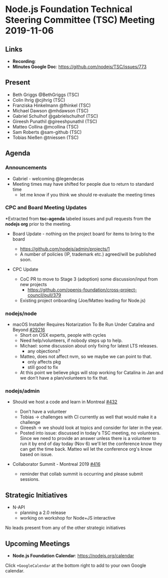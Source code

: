 ﻿# Node.js Foundation Technical Steering Committee (TSC) Meeting 2019-11-06


## Links


* **Recording**:  
* **Minutes Google Doc**: https://github.com/nodejs/TSC/issues/773


## Present


* Beth Griggs @BethGriggs (TSC)
* Colin Ihrig @cjihrig (TSC)
* Franziska Hinkelmann @fhinkel (TSC)
* Michael Dawson @mhdawson (TSC)
* Gabriel Schulhof @gabrielschulhof (TSC)
* Gireesh Punathil @gireeshpunathil (TSC)
* Matteo Collina @mcollina (TSC)
* Sam Roberts @sam-github (TSC)
* Tobias Nießen @tniessen (TSC)

## Agenda

### Announcements


* Gabriel - welcoming @legendecas
* Meeting times may have shifted for people due to return to standard time
  * let me know if you think we should re-evaluate the meeting times

### CPC and Board Meeting Updates
 
*Extracted from **tsc-agenda** labeled issues and pull requests from the **nodejs org** prior to the meeting.

* Board Update - nothing on the project board for items to bring to the board
  * https://github.com/nodejs/admin/projects/1
  * A number of policies (IP, trademark etc.) agreed/will be published soon. 

* CPC Update 
  * CoC PR to move to Stage 3 (adoption) some discussion/input from new projects
    * https://github.com/openjs-foundation/cross-project-council/pull/379
  * Existing project onboarding (Joe/Matteo leading for Node.js)

### nodejs/node


* macOS Installer Requires Notarization To Be Run Under Catalina and Beyond [#29216](https://github.com/nodejs/node/issues/29216)
  * Short on OSX experts, people with cycles
  * Need help/volunteers, if nobody steps up to help.
  * Michael: some discussion about only fixing for latest LTS releases.
    * any objections?
  * Matteo, does not affect nvm, so we maybe we can point to that.
    * only affects pkg
    * still good to fix
  * At this point we believe pkgs will stop working for Catalina in Jan and we
    don’t have a plan/volunteers to fix that.


### nodejs/admin


* Should we host a code and learn in Montreal [#432](https://github.com/nodejs/admin/issues/432)
  * Don’t have a volunteer
  * Tobias -> challenges with CI currently as well that would make it a challenge
  * Gireesh -> we should look at topics and consider for later in the year.
  * Posted into issue: discussed in today's TSC meeting, no volunteers. Since we
    need to provide an answer unless there is a volunteer to run it by end of day
    today (Nov 6) we'll let the conference know they can get the time back.
    Matteo wil let the conference org's know based on issue.

* Collaborator Summit - Montreal 2019 [#416](https://github.com/nodejs/admin/issues/416)
  * reminder that collab summit is occurring and please submit sessions.

## Strategic Initiatives


* N-API 
  * planning a 2.0 release
  * working on workshop for Node+JS interactive

No leads present from any of the other strategic initiatives


## Upcoming Meetings


* **Node.js Foundation Calendar**: https://nodejs.org/calendar


Click `+GoogleCalendar` at the bottom right to add to your own Google calendar.
